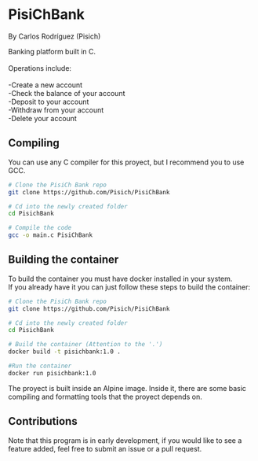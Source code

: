 # PisiChBank
By Carlos Rodríguez (Pisich)

Banking platform built in C.</br></br>
Operations include:</br></br>
-Create a new account</br>
-Check the balance of your account</br>
-Deposit to your account</br>
-Withdraw from your account</br>
-Delete your account</br>

## Compiling
You can use any C compiler for this proyect, but I recommend you to use GCC.
```bash
# Clone the PisiCh Bank repo
git clone https://github.com/Pisich/PisiChBank

# Cd into the newly created folder
cd PisichBank

# Compile the code
gcc -o main.c PisiChBank
```
## Building the container
To build the container you must have docker installed in your system.</br>
If you already have it you can just follow these steps to build the container:
```bash
# Clone the PisiCh Bank repo
git clone https://github.com/Pisich/PisiChBank

# Cd into the newly created folder
cd PisichBank

# Build the container (Attention to the '.')
docker build -t pisichbank:1.0 .

#Run the container
docker run pisichbank:1.0
```
The proyect is built inside an Alpine image. Inside it, there are some basic compiling and formatting tools that the proyect depends on.
## Contributions
Note that this program is in early development, if you would like to see a feature added, feel free to submit an issue or a pull request.
